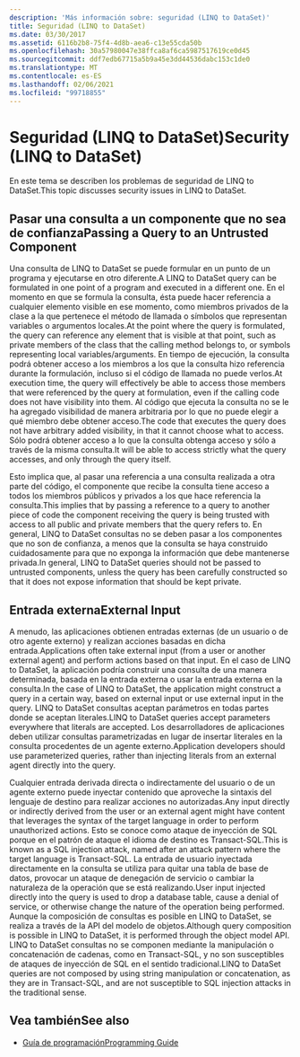 ```yaml
---
description: 'Más información sobre: seguridad (LINQ to DataSet)'
title: Seguridad (LINQ to DataSet)
ms.date: 03/30/2017
ms.assetid: 6116b2b8-75f4-4d8b-aea6-c13e55cda50b
ms.openlocfilehash: 30a57980047e38ffca8af6ca5987517619ce0d45
ms.sourcegitcommit: ddf7edb67715a5b9a45e3dd44536dabc153c1de0
ms.translationtype: MT
ms.contentlocale: es-ES
ms.lasthandoff: 02/06/2021
ms.locfileid: "99718855"
---
```

# <a name="security-linq-to-dataset"></a><span data-ttu-id="f8bd8-103">Seguridad (LINQ to DataSet)</span><span class="sxs-lookup"><span data-stu-id="f8bd8-103">Security (LINQ to DataSet)</span></span>

<span data-ttu-id="f8bd8-104">En este tema se describen los problemas de seguridad de LINQ to DataSet.</span><span class="sxs-lookup"><span data-stu-id="f8bd8-104">This topic discusses security issues in LINQ to DataSet.</span></span>  
  
## <a name="passing-a-query-to-an-untrusted-component"></a><span data-ttu-id="f8bd8-105">Pasar una consulta a un componente que no sea de confianza</span><span class="sxs-lookup"><span data-stu-id="f8bd8-105">Passing a Query to an Untrusted Component</span></span>  

 <span data-ttu-id="f8bd8-106">Una consulta de LINQ to DataSet se puede formular en un punto de un programa y ejecutarse en otro diferente.</span><span class="sxs-lookup"><span data-stu-id="f8bd8-106">A LINQ to DataSet query can be formulated in one point of a program and executed in a different one.</span></span> <span data-ttu-id="f8bd8-107">En el momento en que se formula la consulta, ésta puede hacer referencia a cualquier elemento visible en ese momento, como miembros privados de la clase a la que pertenece el método de llamada o símbolos que representan variables o argumentos locales.</span><span class="sxs-lookup"><span data-stu-id="f8bd8-107">At the point where the query is formulated, the query can reference any element that is visible at that point, such as private members of the class that the calling method belongs to, or symbols representing local variables/arguments.</span></span> <span data-ttu-id="f8bd8-108">En tiempo de ejecución, la consulta podrá obtener acceso a los miembros a los que la consulta hizo referencia durante la formulación, incluso si el código de llamada no puede verlos.</span><span class="sxs-lookup"><span data-stu-id="f8bd8-108">At execution time, the query will effectively be able to access those members that were referenced by the query at formulation, even if the calling code does not have visibility into them.</span></span> <span data-ttu-id="f8bd8-109">Al código que ejecuta la consulta no se le ha agregado visibilidad de manera arbitraria por lo que no puede elegir a qué miembro debe obtener acceso.</span><span class="sxs-lookup"><span data-stu-id="f8bd8-109">The code that executes the query does not have arbitrary added visibility, in that it cannot choose what to access.</span></span> <span data-ttu-id="f8bd8-110">Sólo podrá obtener acceso a lo que la consulta obtenga acceso y sólo a través de la misma consulta.</span><span class="sxs-lookup"><span data-stu-id="f8bd8-110">It will be able to access strictly what the query accesses, and only through the query itself.</span></span>  
  
 <span data-ttu-id="f8bd8-111">Esto implica que, al pasar una referencia a una consulta realizada a otra parte del código, el componente que recibe la consulta tiene acceso a todos los miembros públicos y privados a los que hace referencia la consulta.</span><span class="sxs-lookup"><span data-stu-id="f8bd8-111">This implies that by passing a reference to a query to another piece of code the component receiving the query is being trusted with access to all public and private members that the query refers to.</span></span> <span data-ttu-id="f8bd8-112">En general, LINQ to DataSet consultas no se deben pasar a los componentes que no son de confianza, a menos que la consulta se haya construido cuidadosamente para que no exponga la información que debe mantenerse privada.</span><span class="sxs-lookup"><span data-stu-id="f8bd8-112">In general, LINQ to DataSet queries should not be passed to untrusted components, unless the query has been carefully constructed so that it does not expose information that should be kept private.</span></span>  
  
## <a name="external-input"></a><span data-ttu-id="f8bd8-113">Entrada externa</span><span class="sxs-lookup"><span data-stu-id="f8bd8-113">External Input</span></span>  

 <span data-ttu-id="f8bd8-114">A menudo, las aplicaciones obtienen entradas externas (de un usuario o de otro agente externo) y realizan acciones basadas en dicha entrada.</span><span class="sxs-lookup"><span data-stu-id="f8bd8-114">Applications often take external input (from a user or another external agent) and perform actions based on that input.</span></span>  <span data-ttu-id="f8bd8-115">En el caso de LINQ to DataSet, la aplicación podría construir una consulta de una manera determinada, basada en la entrada externa o usar la entrada externa en la consulta.</span><span class="sxs-lookup"><span data-stu-id="f8bd8-115">In the case of LINQ to DataSet, the application might construct a query in a certain way, based on external input or use external input in the query.</span></span> <span data-ttu-id="f8bd8-116">LINQ to DataSet consultas aceptan parámetros en todas partes donde se aceptan literales.</span><span class="sxs-lookup"><span data-stu-id="f8bd8-116">LINQ to DataSet queries accept parameters everywhere that literals are accepted.</span></span> <span data-ttu-id="f8bd8-117">Los desarrolladores de aplicaciones deben utilizar consultas parametrizadas en lugar de insertar literales en la consulta procedentes de un agente externo.</span><span class="sxs-lookup"><span data-stu-id="f8bd8-117">Application developers should use parameterized queries, rather than injecting literals from an external agent directly into the query.</span></span>  
  
 <span data-ttu-id="f8bd8-118">Cualquier entrada derivada directa o indirectamente del usuario o de un agente externo puede inyectar contenido que aproveche la sintaxis del lenguaje de destino para realizar acciones no autorizadas.</span><span class="sxs-lookup"><span data-stu-id="f8bd8-118">Any input directly or indirectly derived from the user or an external agent might have content that leverages the syntax of the target language in order to perform unauthorized actions.</span></span> <span data-ttu-id="f8bd8-119">Esto se conoce como ataque de inyección de SQL porque en el patrón de ataque el idioma de destino es Transact-SQL.</span><span class="sxs-lookup"><span data-stu-id="f8bd8-119">This is known as a SQL injection attack, named after an attack pattern where the target language is Transact-SQL.</span></span> <span data-ttu-id="f8bd8-120">La entrada de usuario inyectada directamente en la consulta se utiliza para quitar una tabla de base de datos, provocar un ataque de denegación de servicio o cambiar la naturaleza de la operación que se está realizando.</span><span class="sxs-lookup"><span data-stu-id="f8bd8-120">User input injected directly into the query is used to drop a database table, cause a denial of service, or otherwise change the nature of the operation being performed.</span></span> <span data-ttu-id="f8bd8-121">Aunque la composición de consultas es posible en LINQ to DataSet, se realiza a través de la API del modelo de objetos.</span><span class="sxs-lookup"><span data-stu-id="f8bd8-121">Although query composition is possible in LINQ to DataSet, it is performed through the object model API.</span></span> <span data-ttu-id="f8bd8-122">LINQ to DataSet consultas no se componen mediante la manipulación o concatenación de cadenas, como en Transact-SQL, y no son susceptibles de ataques de inyección de SQL en el sentido tradicional.</span><span class="sxs-lookup"><span data-stu-id="f8bd8-122">LINQ to DataSet queries are not composed by using string manipulation or concatenation, as they are in Transact-SQL, and are not susceptible to SQL injection attacks in the traditional sense.</span></span>  
  
## <a name="see-also"></a><span data-ttu-id="f8bd8-123">Vea también</span><span class="sxs-lookup"><span data-stu-id="f8bd8-123">See also</span></span>

- [<span data-ttu-id="f8bd8-124">Guía de programación</span><span class="sxs-lookup"><span data-stu-id="f8bd8-124">Programming Guide</span></span>](programming-guide-linq-to-dataset.md)
